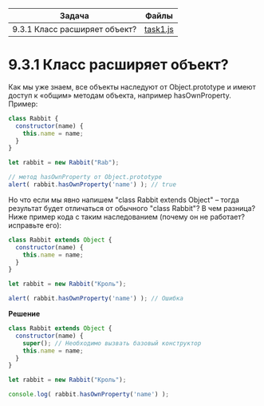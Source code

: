 | Задача | Файлы |
| --- | --- |
| 9.3.1 Класс расширяет объект? | [task1.js](task1.js) |

# 9.3.1 Класс расширяет объект?
Как мы уже знаем, все объекты наследуют от Object.prototype и имеют доступ к «общим» методам объекта, например hasOwnProperty.
Пример:
```javascript
class Rabbit {
  constructor(name) {
    this.name = name;
  }
}

let rabbit = new Rabbit("Rab");

// метод hasOwnProperty от Object.prototype
alert( rabbit.hasOwnProperty('name') ); // true
```
Но что если мы явно напишем "class Rabbit extends Object" – тогда результат будет отличаться от обычного "class Rabbit"?
В чем разница?
Ниже пример кода с таким наследованием (почему он не работает? исправьте его):
```javascript
class Rabbit extends Object {
  constructor(name) {
    this.name = name;
  }
}

let rabbit = new Rabbit("Кроль");

alert( rabbit.hasOwnProperty('name') ); // Ошибка
```

**Решение**
```javascript
class Rabbit extends Object {
  constructor(name) {
    super(); // Необходимо вызвать базовый конструктор
    this.name = name;
  }
}

let rabbit = new Rabbit("Кроль");

console.log( rabbit.hasOwnProperty('name') );
```

